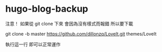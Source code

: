 # hugo-blog-backup

注意！
如果從 git clone 下來
會因為沒有樣式而報錯
所以要下載


git clone -b master https://github.com/dillonzq/LoveIt.git themes/LoveIt

執行這一行 即可以正常運作
